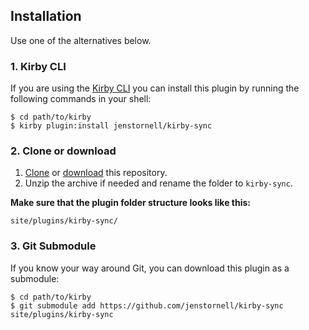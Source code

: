 ## Installation

Use one of the alternatives below.

### 1. Kirby CLI

If you are using the [Kirby CLI](https://github.com/getkirby/cli) you can install this plugin by running the following commands in your shell:

```text
$ cd path/to/kirby
$ kirby plugin:install jenstornell/kirby-sync
```

### 2. Clone or download

1. [Clone](https://github.com/jenstornell/kirby-sync.git) or [download](https://github.com/jenstornell/kirby-sync/archive/master.zip)  this repository.
2. Unzip the archive if needed and rename the folder to `kirby-sync`.

**Make sure that the plugin folder structure looks like this:**

```text
site/plugins/kirby-sync/
```

### 3. Git Submodule

If you know your way around Git, you can download this plugin as a submodule:

```text
$ cd path/to/kirby
$ git submodule add https://github.com/jenstornell/kirby-sync site/plugins/kirby-sync
```